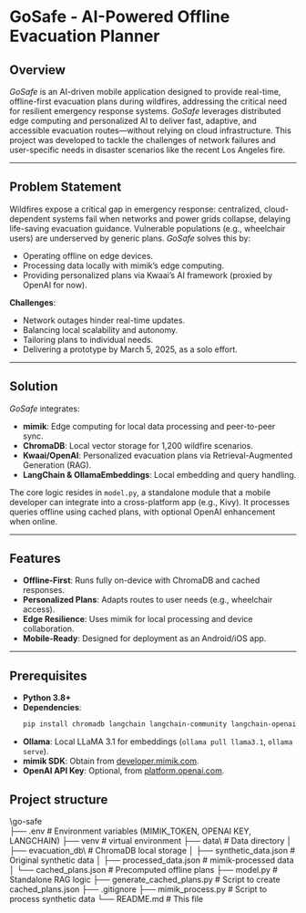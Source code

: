 # GoSafe - AI-Powered Offline Evacuation Planner

## Overview

*GoSafe* is an AI-driven mobile application designed to provide real-time, offline-first evacuation plans during wildfires, addressing the critical need for resilient emergency response systems. *GoSafe* leverages distributed edge computing and personalized AI to deliver fast, adaptive, and accessible evacuation routes—without relying on cloud infrastructure. This project was developed to tackle the challenges of network failures and user-specific needs in disaster scenarios like the recent Los Angeles fire.

---

## Problem Statement

Wildfires expose a critical gap in emergency response: centralized, cloud-dependent systems fail when networks and power grids collapse, delaying life-saving evacuation guidance. Vulnerable populations (e.g., wheelchair users) are underserved by generic plans. *GoSafe* solves this by:
- Operating offline on edge devices.
- Processing data locally with mimik’s edge computing.
- Providing personalized plans via Kwaai’s AI framework (proxied by OpenAI for now).

**Challenges**:
- Network outages hinder real-time updates.
- Balancing local scalability and autonomy.
- Tailoring plans to individual needs.
- Delivering a prototype by March 5, 2025, as a solo effort.

---

## Solution

*GoSafe* integrates:
- **mimik**: Edge computing for local data processing and peer-to-peer sync.
- **ChromaDB**: Local vector storage for 1,200 wildfire scenarios.
- **Kwaai/OpenAI**: Personalized evacuation plans via Retrieval-Augmented Generation (RAG).
- **LangChain & OllamaEmbeddings**: Local embedding and query handling.

The core logic resides in `model.py`, a standalone module that a mobile developer can integrate into a cross-platform app (e.g., Kivy). It processes queries offline using cached plans, with optional OpenAI enhancement when online.

---

## Features

- **Offline-First**: Runs fully on-device with ChromaDB and cached responses.
- **Personalized Plans**: Adapts routes to user needs (e.g., wheelchair access).
- **Edge Resilience**: Uses mimik for local processing and device collaboration.
- **Mobile-Ready**: Designed for deployment as an Android/iOS app.

---

## Prerequisites

- **Python 3.8+**
- **Dependencies**:
  ```bash
  pip install chromadb langchain langchain-community langchain-openai python-dotenv
- **Ollama**: Local LLaMA 3.1 for embeddings (`ollama pull llama3.1`, `ollama serve`).
- **mimik SDK**: Obtain from [developer.mimik.com](https://developer.mimik.com/).
- **OpenAI API Key**: Optional, from [platform.openai.com](https://platform.openai.com/).

## Project structure

\go-safe\
├── .env                    # Environment variables (MIMIK_TOKEN, OPENAI KEY, LANGCHAIN)
├── venv                    # virtual environment
├── data\                   # Data directory
│   ├── evacuation_db\      # ChromaDB local storage
│   ├── synthetic_data.json  # Original synthetic data
│   ├── processed_data.json  # mimik-processed data
│   └── cached_plans.json   # Precomputed offline plans
├── model.py           # Standalone RAG logic
├── generate_cached_plans.py  # Script to create cached_plans.json
├── .gitignore
├── mimik_process.py  # Script to process synthetic data
└── README.md               # This file